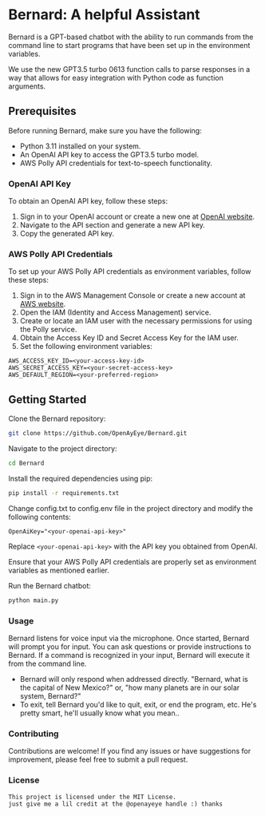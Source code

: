 # Bernard: A helpful Assistant 

Bernard is a GPT-based chatbot with the ability to run commands from the command line to start programs that have been set up in the environment variables.

We use the new GPT3.5 turbo 0613 function calls to parse responses in a way that allows for easy integration with Python code as function arguments.

## Prerequisites

Before running Bernard, make sure you have the following:

- Python 3.11 installed on your system.
- An OpenAI API key to access the GPT3.5 turbo model.
- AWS Polly API credentials for text-to-speech functionality.

### OpenAI API Key

To obtain an OpenAI API key, follow these steps:

1. Sign in to your OpenAI account or create a new one at [OpenAI website](https://www.openai.com/).
2. Navigate to the API section and generate a new API key.
3. Copy the generated API key.

### AWS Polly API Credentials

To set up your AWS Polly API credentials as environment variables, follow these steps:

1. Sign in to the AWS Management Console or create a new account at [AWS website](https://aws.amazon.com/).
2. Open the IAM (Identity and Access Management) service.
3. Create or locate an IAM user with the necessary permissions for using the Polly service.
4. Obtain the Access Key ID and Secret Access Key for the IAM user.
5. Set the following environment variables:

```
AWS_ACCESS_KEY_ID=<your-access-key-id>
AWS_SECRET_ACCESS_KEY=<your-secret-access-key>
AWS_DEFAULT_REGION=<your-preferred-region>
```
## Getting Started

Clone the Bernard repository:

```bash
git clone https://github.com/OpenAyEye/Bernard.git
```

Navigate to the project directory:

```bash
cd Bernard
```

Install the required dependencies using pip:

```bash
pip install -r requirements.txt
```

Change config.txt to config.env file in the project directory and modify the following contents:

```
OpenAiKey="<your-openai-api-key>"
```

Replace `<your-openai-api-key>` with the API key you obtained from OpenAI.

Ensure that your AWS Polly API credentials are properly set as environment variables as mentioned earlier.

Run the Bernard chatbot:

```bash
python main.py
```

### Usage

Bernard listens for voice input via the microphone. Once started, Bernard will prompt you for input.
You can ask questions or provide instructions to Bernard.
If a command is recognized in your input, Bernard will execute it from the command line.

 - Bernard will only respond when addressed directly. "Bernard, what is the capital of New Mexico?" or, "how many planets are in our solar system, Bernard?"
 - To exit, tell Bernard you'd like to quit, exit, or end the program, etc. He's pretty smart, he'll usually know what you mean..

### Contributing

Contributions are welcome! If you find any issues or have suggestions for improvement, please feel free to submit a pull request.

### License
```
This project is licensed under the MIT License.
just give me a lil credit at the @openayeye handle :) thanks
```
